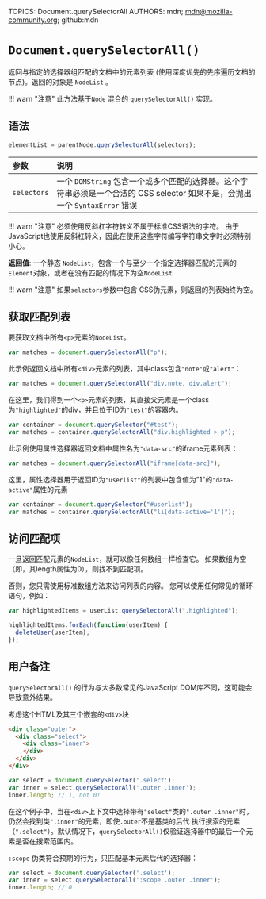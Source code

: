 TOPICS: Document.querySelectorAll
AUTHORS: mdn; mdn@mozilla-community.org; github:mdn

# `Document.querySelectorAll()`

返回与指定的选择器组匹配的文档中的元素列表 (使用深度优先的先序遍历文档的节点)。返回的对象是 `NodeList` 。

!!! warn "注意"
    此方法基于`Node` 混合的 `querySelectorAll()` 实现。

## 语法

```javascript
elementList = parentNode.querySelectorAll(selectors);
```

| 参数 | 说明 |
| :-- | :-- |
| `selectors` | 一个 `DOMString` 包含一个或多个匹配的选择器。这个字符串必须是一个合法的 CSS selector 如果不是，会抛出一个 `SyntaxError` 错误 |

!!! warn "注意"
    必须使用反斜杠字符转义不属于标准CSS语法的字符。 由于JavaScript也使用反斜杠转义，因此在使用这些字符编写字符串文字时必须特别小心。

**返回值**: 一个静态 `NodeList`，包含一个与至少一个指定选择器匹配的元素的`Element`对象，或者在没有匹配的情况下为空`NodeList`

!!! warn "注意"
    如果`selectors`参数中包含 CSS伪元素，则返回的列表始终为空。

## 获取匹配列表

要获取文档中所有`<p>`元素的`NodeList`。

```javascript
var matches = document.querySelectorAll("p");
```

此示例返回文档中所有`<div>`元素的列表，其中class包含`"note"`或`"alert"`：

```javascript
var matches = document.querySelectorAll("div.note, div.alert");
```

在这里，我们得到一个`<p>`元素的列表，其直接父元素是一个class为`"highlighted"`的div，并且位于ID为`"test"`的容器内。

```javascript
var container = document.querySelector("#test");
var matches = container.querySelectorAll("div.highlighted > p");
```

此示例使用属性选择器返回文档中属性名为`"data-src"`的iframe元素列表：

```javascript
var matches = document.querySelectorAll("iframe[data-src]");
```

这里，属性选择器用于返回ID为`"userlist"`的列表中包含值为"1"的`"data-active"`属性的元素

```javascript
var container = document.querySelector("#userlist");
var matches = container.querySelectorAll("li[data-active='1']");
```

## 访问匹配项

一旦返回匹配元素的`NodeList`，就可以像任何数组一样检查它。 如果数组为空（即，其length属性为0），则找不到匹配项。

否则，您只需使用标准数组方法来访问列表的内容。 您可以使用任何常见的循环语句，例如：

```javascript
var highlightedItems = userList.querySelectorAll(".highlighted");

highlightedItems.forEach(function(userItem) {
  deleteUser(userItem);
});
```

## 用户备注

`querySelectorAll()` 的行为与大多数常见的JavaScript DOM库不同，这可能会导致意外结果。

考虑这个HTML及其三个嵌套的`<div>`块

```html
<div class="outer">
  <div class="select">
    <div class="inner">
    </div>
  </div>
</div>
```

```javascript
var select = document.querySelector('.select');
var inner = select.querySelectorAll('.outer .inner');
inner.length; // 1, not 0!
```

在这个例子中，当在`<div>`上下文中选择带有`"select"`类的`".outer .inner"`时，仍然会找到类`".inner"`的元素，即使`.outer`不是基类的后代 执行搜索的元素
（`".select"`）。默认情况下，`querySelectorAll()`仅验证选择器中的最后一个元素是否在搜索范围内。

`:scope` 伪类符合预期的行为，只匹配基本元素后代的选择器：

```javascript
var select = document.querySelector('.select');
var inner = select.querySelectorAll(':scope .outer .inner');
inner.length; // 0
```
